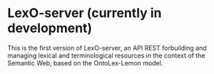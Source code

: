 # LexO-server (currently in development)

This is the first version of LexO-server, an API REST forbuilding and managing lexical and terminological resources in the context of the Semantic Web, based on the OntoLex-Lemon model.
